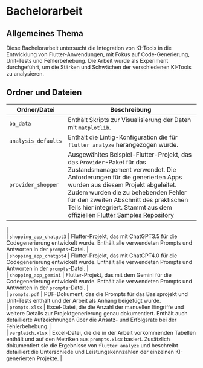 
# Bachelorarbeit

## Allgemeines Thema

Diese Bachelorarbeit untersucht die Integration von KI-Tools in die Entwicklung von Flutter-Anwendungen, mit Fokus auf Code-Generierung, Unit-Tests und Fehlerbehebung. Die Arbeit wurde als Experiment durchgeführt, um die Stärken und Schwächen der verschiedenen KI-Tools zu analysieren.


## Ordner und Dateien  
  
| Ordner/Datei                | Beschreibung                                                                             |  
|-----------------------------|------------------------------------------------------------------------------------------|  
| `ba_data`                   | Enthält Skripts zur Visualisierung der Daten mit `matplotlib`.|  
| `analysis_defaults`         | Enthält die Lintig-Konfiguration die für `flutter analyze` herangezogen wurde.           |  
| `provider_shopper`          | Ausgewähltes Beispiel-Flutter-Projekt, das das `Provider`-Paket für das Zustandsmanagement verwendet. Die Anforderungen für die generierten Apps wurden aus diesem Projekt abgeleitet. Zudem wurden die zu behebenden Fehler für den zweiten Abschnitt des praktischen Teils hier integriert. Stammt aus dem offiziellen [Flutter Samples Repository](https://github.com/flutter/samples/tree/main/provider_shopper) 
   |  
| `shopping_app_chatgpt3`     | Flutter-Projekt, das mit ChatGPT3.5 für die Codegenerierung entwickelt wurde. Enthält alle verwendeten Prompts und Antworten in der `prompts`-Datei.          |  
| `shopping_app_chatgpt4`     | Flutter-Projekt, das mit ChatGPT4.0 für die Codegenerierung entwickelt wurde. Enthält alle verwendeten Prompts und Antworten in der `prompts`-Datei.            |  
| `shopping_app_gemini`       | Flutter-Projekt, das mit dem Gemini für die Codegenerierung entwickelt wurde. Enthält alle verwendeten Prompts und Antworten  in der `prompts`-Datei.  |  
| `prompts.pdf`               | PDF-Dokument, das die Prompts für das Basisprojekt und Unit-Tests enthält und der Arbeit als Anhang beigefügt wurde.  
| `prompts.xlsx`              | Excel-Datei, die die Anzahl der manuellen Eingriffe und weitere Details zur Projektgenerierung genau dokumentiert. Enthält auch detaillierte Aufzeichnungen über die Ansatz- und Erfolgsrate bei der Fehlerbehebung.            |  
| `vergleich.xlsx`            | Excel-Datei, die die in der Arbeit vorkommenden Tabellen enthält und auf den Metriken aus `prompts.xlsx` basiert. Zusätzlich dokumentiert sie die Ergebnisse von `flutter analyze` und beschreibt detailliert die Unterschiede und Leistungskennzahlen der einzelnen KI-generierten Projekte.
 |  
  
